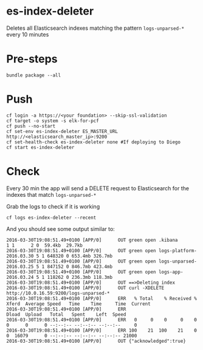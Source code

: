# es-index-deleter
Deletes all Elasticsearch indexes matching the pattern `logs-unparsed-*` every 10 minutes

# Pre-steps

    bundle package --all

# Push

```
cf login -a https://<your foundation> --skip-ssl-validation
cf target -o system -s elk-for-pcf
cf push --no-start
cf set-env es-index-deleter ES_MASTER_URL http://<elasticsearch_master_ip>:9200
cf set-health-check es-index-deleter none #If deploying to Diego
cf start es-index-deleter
```

# Check

Every 30 min the app will send a DELETE request to Elasticsearch for the indexes that match `logs-unparsed-*`

Grab the logs to check if it is working

```
cf logs es-index-deleter --recent
```

And you should see some output similar to:

```
2016-03-30T19:08:51.49+0100 [APP/0]      OUT green open .kibana             1 1      2 0  59.4kb  29.7kb
2016-03-30T19:08:51.49+0100 [APP/0]      OUT green open logs-platform-2016.03.30 5 1 648320 0 653.4mb 326.7mb
2016-03-30T19:08:51.49+0100 [APP/0]      OUT green open logs-unparsed-2016.03.25 5 1 847152 0 846.7mb 423.4mb
2016-03-30T19:08:51.49+0100 [APP/0]      OUT green open logs-app-2016.03.24 5 1 118262 0 236.3mb 118.3mb
2016-03-30T19:08:51.49+0100 [APP/0]      OUT ==>Deleting index
2016-03-30T19:08:51.49+0100 [APP/0]      OUT curl -XDELETE http://10.0.16.59:9200/logs-unparsed-*
2016-03-30T19:08:51.49+0100 [APP/0]      ERR   % Total    % Received % Xferd  Average Speed   Time    Time     Time  Current
2016-03-30T19:08:51.49+0100 [APP/0]      ERR                                  Dload  Upload   Total   Spent    Left  Speed
2016-03-30T19:08:51.49+0100 [APP/0]      ERR   0     0    0     0    0     0      0      0 --:--:-- --:--:-- --:--:--     0
2016-03-30T19:08:51.49+0100 [APP/0]      ERR 100    21  100    21    0     0  16079      0 --:--:-- --:--:-- --:--:-- 21000
2016-03-30T19:08:51.49+0100 [APP/0]      OUT {"acknowledged":true}
```

